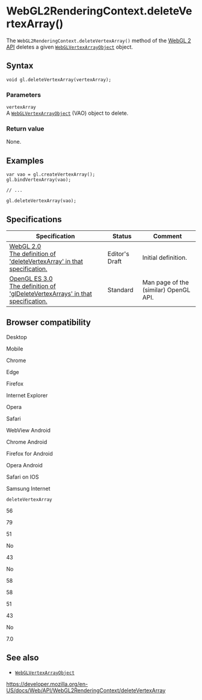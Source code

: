 WebGL2RenderingContext.deleteVertexArray()
==========================================

The `WebGL2RenderingContext.deleteVertexArray()` method of the [WebGL 2 API](../webgl_api) deletes a given [`WebGLVertexArrayObject`](../webglvertexarrayobject) object.

Syntax
------

    void gl.deleteVertexArray(vertexArray);

### Parameters

`vertexArray`  
A [`WebGLVertexArrayObject`](../webglvertexarrayobject) (VAO) object to delete.

### Return value

None.

Examples
--------

    var vao = gl.createVertexArray();
    gl.bindVertexArray(vao);

    // ...

    gl.deleteVertexArray(vao);

Specifications
--------------

<table><thead><tr class="header"><th>Specification</th><th>Status</th><th>Comment</th></tr></thead><tbody><tr class="odd"><td><a href="https://www.khronos.org/registry/webgl/specs/latest/2.0/#3.7.17">WebGL 2.0<br />
<span class="small">The definition of 'deleteVertexArray' in that specification.</span></a></td><td><span class="spec-ed">Editor's Draft</span></td><td>Initial definition.</td></tr><tr class="even"><td><a href="https://www.khronos.org/opengles/sdk/docs/man3/html/glDeleteVertexArrays.xhtml">OpenGL ES 3.0<br />
<span class="small">The definition of 'glDeleteVertexArrays' in that specification.</span></a></td><td><span class="spec-standard">Standard</span></td><td>Man page of the (similar) OpenGL API.</td></tr></tbody></table>

Browser compatibility
---------------------

Desktop

Mobile

Chrome

Edge

Firefox

Internet Explorer

Opera

Safari

WebView Android

Chrome Android

Firefox for Android

Opera Android

Safari on IOS

Samsung Internet

`deleteVertexArray`

56

79

51

No

43

No

58

58

51

43

No

7.0

See also
--------

-   [`WebGLVertexArrayObject`](../webglvertexarrayobject)

<a href="https://developer.mozilla.org/en-US/docs/Web/API/WebGL2RenderingContext/deleteVertexArray" class="_attribution-link">https://developer.mozilla.org/en-US/docs/Web/API/WebGL2RenderingContext/deleteVertexArray</a>
